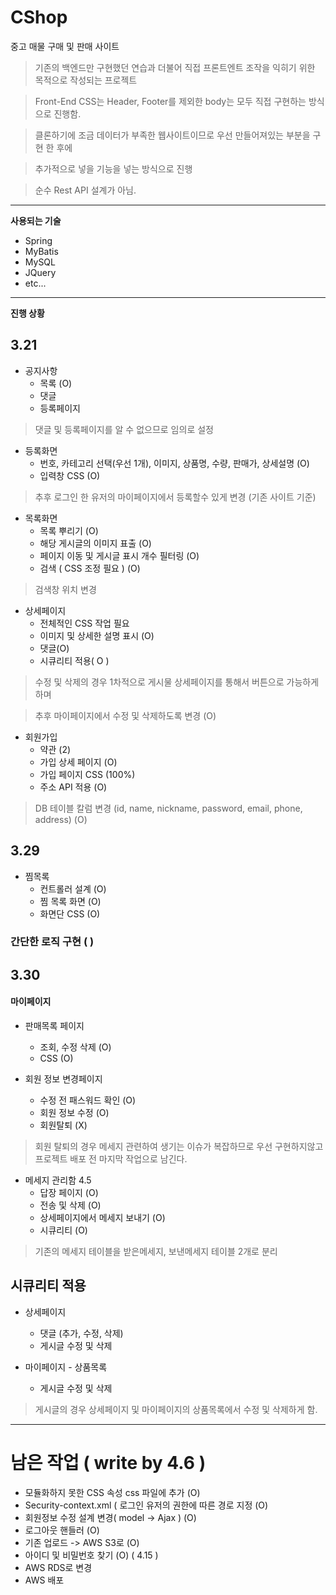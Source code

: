# CShop 


중고 매물 구매 및 판매 사이트

 > 기존의 백엔드만 구현했던 연습과 더불어 직접 프론트엔트 조작을 익히기 위한 목적으로 작성되는 프로젝트
 
 > Front-End CSS는 Header, Footer를 제외한 body는 모두 직접 구현하는 방식으로 진행함.
 
 > 클론하기에 조금 데이터가 부족한 웹사이트이므로 우선 만들어져있는 부분을 구현 한 후에
 
 > 추가적으로 넣을 기능을 넣는 방식으로 진행

 > 순수 Rest API 설계가 아님.

---------------------
**사용되는 기술**
- Spring
- MyBatis
- MySQL
- JQuery
- etc...

------------------------

**진행 상황**

## 3.21
+ 공지사항
  + 목록 (O)
  + 댓글 
  + 등록페이지 
> 댓글 및 등록페이지를 알 수 없으므로 임의로 설정
  
+ 등록화면
  + 번호, 카테고리 선택(우선 1개), 이미지, 상품명, 수량, 판매가, 상세설명 (O)
  + 입력창 CSS (O)
> 추후 로그인 한 유저의 마이페이지에서 등록할수 있게 변경 (기존 사이트 기준)

+ 목록화면
  + 목록 뿌리기 (O)
  + 해당 게시글의 이미지 표출 (O)
  + 페이지 이동 및 게시글 표시 개수 필터링 (O)
  + 검색 ( CSS 조정 필요 ) (O)
> 검색창 위치 변경 

+ 상세페이지
  + 전체적인 CSS 작업 필요
  + 이미지 및 상세한 설명 표시 (O)
  + 댓글(O)
  + 시큐리티 적용( O )
> 수정 및 삭제의 경우 1차적으로 게시물 상세페이지를 통해서 버튼으로 가능하게하며

> 추후 마이페이지에서 수정 및 삭제하도록 변경 (O)
 
 + 회원가입
   + 약관 (2)
   + 가입 상세 페이지 (O)
   + 가입 페이지 CSS (100%)
   + 주소 API 적용 (O)
   

> DB 테이블 칼럼 변경 (id, name, nickname, password, email, phone, address) (O)

## 3.29
 + 찜목록
   + 컨트롤러 설계 (O)
   + 찜 목록 화면 (O)
   + 화면단 CSS (O)
 ### 간단한 로직 구현 ( ) 
 
## 3.30 
#### 마이페이지

+ 판매목록 페이지
   + 조회, 수정 삭제 (O)
   + CSS (O)
   
+ 회원 정보 변경페이지 
  + 수정 전 패스워드 확인 (O)
  + 회원 정보 수정 (O) 
  + 회원탈퇴 (X)

> 회원 탈퇴의 경우 메세지 관련하여 생기는 이슈가 복잡하므로 우선 구현하지않고
> 프로젝트 배포 전 마지막 작업으로 남긴다.

+ 메세지 관리함  4.5
  + 답장 페이지 (O)
  + 전송 및 삭제 (O)
  + 상세페이지에서 메세지 보내기 (O)
  + 시큐리티 (O)
  
> 기존의 메세지 테이블을 받은메세지, 보낸메세지 테이블 2개로 분리

## 시큐리티 적용 

+ 상세페이지
  + 댓글 (추가, 수정, 삭제)
  + 게시글 수정 및 삭제
  
+ 마이페이지 - 상품목록
  + 게시글 수정 및 삭제
  
> 게시글의 경우 상세페이지 및 마이페이지의 상품목록에서 수정 및 삭제하게 함.

---------------------------------------

# 남은 작업 ( write by 4.6 )
+ 모듈화하지 못한 CSS 속성 css 파일에 추가 (O)
+ Security-context.xml ( 로그인 유저의 권한에 따른 경로 지정  (O)
+ 회원정보 수정 설계 변경( model -> Ajax ) (O)
+ 로그아웃 핸들러 (O)
+ 기존 업로드 -> AWS S3로 (O)
+ 아이디 및 비밀번호 찾기 (O) ( 4.15 )
+ AWS RDS로 변경
+ AWS 배포
